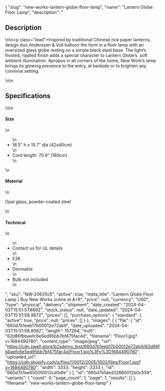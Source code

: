 {
  "slug": "new-works-lantern-globe-floor-lamp",
  "name": "Lantern Globe Floor Lamp",
  "description": "<h2>Description</h2>\n<!-- split -->\n<p class=\"lead\">Inspired by traditional Chinese rice paper lanterns, design duo Anderssen &amp; Voll balloon the form in a floor lamp with an oversized glass globe resting on a simple black steel base. The light’s frosted, rippled finish adds a special character to Lantern Globe’s  soft ambient illumination. Apropos in all corners of the home, New Work’s lamp brings its glowing presence to the entry, at bedside or to brighten any convivial setting.</p>\n<!-- split -->\n<h2>Specifications</h2>\n<!-- split -->\n<h4>Size</h4>\n<ul>\n<li>16.5\" h x 15.7\" dia (42x40cm)</li>\n<li>Cord length: 70.9\" (180cm)</li>\n</ul>\n<h4>Material</h4>\n<p>Opal glass, powder-coated steel</p>\n<h4>Technical</h4>\n<ul>\n<li>Contact us for UL details</li>\n<li>E26</li>\n<li>Dimmable</li>\n<li>Bulb not included</li>\n</ul>",
  "sku": "NW-20631US",
  "active": true,
  "meta_title": "Lantern Globe Floor Lamp | Buy New Works online at A+R",
  "price": null,
  "currency": "USD",
  "type": "physical",
  "delivery": "shipment",
  "date_created": "2024-04-03T15:51:57.869Z",
  "stock_status": null,
  "date_updated": "2024-04-03T15:51:58.987Z",
  "prices": [],
  "purchase_options": {
    "standard": {
      "active": true,
      "price": null,
      "prices": []
    }
  },
  "images": [
    {
      "file": {
        "id": "660d7b1eeb17b00012e72ab9",
        "date_uploaded": "2024-04-03T15:51:58.908Z",
        "length": 157264,
        "md5": "62d86fbbaefc6e5ed95bb7bf475fac4d",
        "filename": "Floor1.jpg?v=1684490780",
        "content_type": "image/jpeg",
        "url": "https://cdn.swell.store/b2sdemo_test/660d7b1eeb17b00012e72ab9/62d86fbbaefc6e5ed95bb7bf475fac4d/Floor1.jpg%3Fv%3D1684490780",
        "uploaded_url": "https://cdn.shopify.com/s/files/1/0012/2005/1002/files/Floor1.jpg?v=1684490780",
        "width": 3333,
        "height": 3333
      },
      "id": "660d7b1ee6500f0012cd0dfe"
    }
  ],
  "id": "660d7b1ded32660012b0c559",
  "variants": {
    "count": 0,
    "page_count": 1,
    "page": 1,
    "results": []
  },
  "filename": "new-works-lantern-globe-floor-lamp"
}